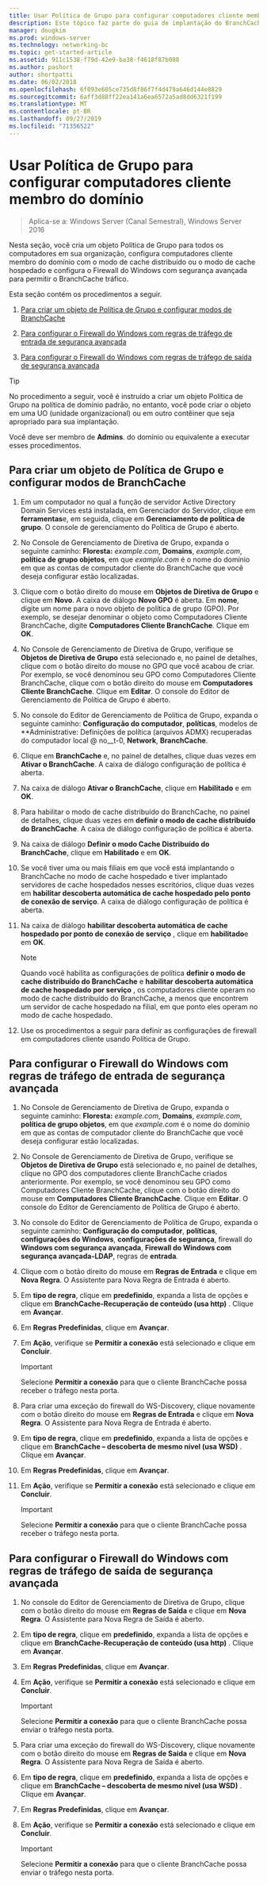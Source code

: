 ```yaml
---
title: Usar Política de Grupo para configurar computadores cliente membro do domínio
description: Este tópico faz parte do guia de implantação do BranchCache para o Windows Server 2016, que demonstra como implantar o BranchCache em modos de cache distribuídos e hospedados para otimizar o uso de largura de banda WAN em filiais
manager: dougkim
ms.prod: windows-server
ms.technology: networking-bc
ms.topic: get-started-article
ms.assetid: 911c1538-f79d-42e9-ba38-f4618f87b008
ms.author: pashort
author: shortpatti
ms.date: 06/02/2018
ms.openlocfilehash: 6f093e605ce735d8f86f7f4d479a646d144e8829
ms.sourcegitcommit: 6aff3d88ff22ea141a6ea6572a5ad8dd6321f199
ms.translationtype: MT
ms.contentlocale: pt-BR
ms.lasthandoff: 09/27/2019
ms.locfileid: "71356522"
---
```

# <a name="use-group-policy-to-configure-domain-member-client-computers"></a>Usar Política de Grupo para configurar computadores cliente membro do domínio

>Aplica-se a: Windows Server (Canal Semestral), Windows Server 2016

Nesta seção, você cria um objeto Política de Grupo para todos os computadores em sua organização, configura computadores cliente membro do domínio com o modo de cache distribuído ou o modo de cache hospedado e configura o Firewall do Windows com segurança avançada para permitir o BranchCache tráfico.  
  
Esta seção contém os procedimentos a seguir.  
  
1.  [Para criar um objeto de Política de Grupo e configurar modos de BranchCache](#bkmk_gp)  
  
2.  [Para configurar o Firewall do Windows com regras de tráfego de entrada de segurança avançada](#bkmk_inbound)  
  
3.  [Para configurar o Firewall do Windows com regras de tráfego de saída de segurança avançada](#bkmk_outbound)  
  
> [!TIP]  
> No procedimento a seguir, você é instruído a criar um objeto Política de Grupo na política de domínio padrão, no entanto, você pode criar o objeto em uma UO (unidade organizacional) ou em outro contêiner que seja apropriado para sua implantação.  
  
Você deve ser membro de **Admins**. do domínio ou equivalente a executar esses procedimentos.  
  
## <a name="bkmk_gp"></a>Para criar um objeto de Política de Grupo e configurar modos de BranchCache  
  
1.  Em um computador no qual a função de servidor Active Directory Domain Services está instalada, em Gerenciador do Servidor, clique em **ferramentas**e, em seguida, clique em **Gerenciamento de política de grupo**. O console de gerenciamento do Política de Grupo é aberto.  
  
2.  No Console de Gerenciamento de Diretiva de Grupo, expanda o seguinte caminho: **Floresta:** *example.com*, **Domains**, *example.com*, **política de grupo objetos**, em que *example.com* é o nome do domínio em que as contas de computador cliente do BranchCache que você deseja configurar estão localizadas.  
  
3.  Clique com o botão direito do mouse em **Objetos de Diretiva de Grupo** e clique em **Novo**. A caixa de diálogo **Novo GPO** é aberta. Em **nome**, digite um nome para o novo objeto de política de grupo (GPO). Por exemplo, se desejar denominar o objeto como Computadores Cliente BranchCache, digite **Computadores Cliente BranchCache**. Clique em **OK**.  
  
4.  No Console de Gerenciamento de Diretiva de Grupo, verifique se **Objetos de Diretiva de Grupo** está selecionado e, no painel de detalhes, clique com o botão direito do mouse no GPO que você acabou de criar. Por exemplo, se você denominou seu GPO como Computadores Cliente BranchCache, clique com o botão direito do mouse em **Computadores Cliente BranchCache**. Clique em **Editar**. O console do Editor de Gerenciamento de Política de Grupo é aberto.  
  
5.  No console do Editor de Gerenciamento de Política de Grupo, expanda o seguinte caminho: **Configuração do computador**, **políticas**, modelos de **Administrative: Definições de política (arquivos ADMX) recuperadas do computador local @ no__t-0, **Network**, **BranchCache**.  
  
6.  Clique em **BranchCache** e, no painel de detalhes, clique duas vezes em **Ativar o BranchCache**. A caixa de diálogo configuração de política é aberta.  
  
7.  Na caixa de diálogo **Ativar o BranchCache**, clique em **Habilitado** e em **OK**.  
  
8.  Para habilitar o modo de cache distribuído do BranchCache, no painel de detalhes, clique duas vezes em **definir o modo de cache distribuído do BranchCache**. A caixa de diálogo configuração de política é aberta.  
  
9. Na caixa de diálogo **Definir o modo Cache Distribuído do BranchCache**, clique em **Habilitado** e em **OK**.  
  
10. Se você tiver uma ou mais filiais em que você está implantando o BranchCache no modo de cache hospedado e tiver implantado servidores de cache hospedados nesses escritórios, clique duas vezes em **habilitar descoberta automática de cache hospedado pelo ponto de conexão de serviço**. A caixa de diálogo configuração de política é aberta.  
  
11. Na caixa de diálogo **habilitar descoberta automática de cache hospedado por ponto de conexão de serviço** , clique em **habilitado**e em **OK**.  
  
    > [!NOTE]  
    > Quando você habilita as configurações de política **definir o modo de cache distribuído do BranchCache** e **habilitar descoberta automática de cache hospedado por serviço** , os computadores cliente operam no modo de cache distribuído do BranchCache, a menos que encontrem um servidor de cache hospedado na filial, em que ponto eles operam no modo de cache hospedado.  
  
12. Use os procedimentos a seguir para definir as configurações de firewall em computadores cliente usando Política de Grupo.  
  
## <a name="bkmk_inbound"></a>Para configurar o Firewall do Windows com regras de tráfego de entrada de segurança avançada  
  
1.  No Console de Gerenciamento de Diretiva de Grupo, expanda o seguinte caminho: **Floresta:** *example.com*, **Domains**, *example.com*, **política de grupo objetos**, em que *example.com* é o nome do domínio em que as contas de computador cliente do BranchCache que você deseja configurar estão localizadas.  
  
2.  No Console de Gerenciamento de Diretiva de Grupo, verifique se **Objetos de Diretiva de Grupo** está selecionado e, no painel de detalhes, clique no GPO dos computadores cliente BranchCache criados anteriormente. Por exemplo, se você denominou seu GPO como Computadores Cliente BranchCache, clique com o botão direito do mouse em **Computadores Cliente BranchCache**. Clique em **Editar**. O console do Editor de Gerenciamento de Política de Grupo é aberto.  
  
3.  No console do Editor de Gerenciamento de Política de Grupo, expanda o seguinte caminho: **Configuração do computador**, **políticas**, **configurações do Windows**, **configurações de segurança**, firewall do **Windows com segurança avançada**, **Firewall do Windows com segurança avançada-LDAP**, regras de **entrada**.  
  
4.  Clique com o botão direito do mouse em **Regras de Entrada** e clique em **Nova Regra**. O Assistente para Nova Regra de Entrada é aberto.  
  
5.  Em **tipo de regra**, clique em **predefinido**, expanda a lista de opções e clique em **BranchCache-Recuperação de conteúdo (usa http)** . Clique em **Avançar**.  
  
6.  Em **Regras Predefinidas**, clique em **Avançar**.  
  
7.  Em **Ação**, verifique se **Permitir a conexão** está selecionado e clique em **Concluir**.  
  
    > [!IMPORTANT]  
    > Selecione **Permitir a conexão** para que o cliente BranchCache possa receber o tráfego nesta porta.  
  
8.  Para criar uma exceção do firewall do WS-Discovery, clique novamente com o botão direito do mouse em **Regras de Entrada** e clique em **Nova Regra**. O Assistente para Nova Regra de Entrada é aberto.  
  
9. Em **tipo de regra**, clique em **predefinido**, expanda a lista de opções e clique em **BranchCache – descoberta de mesmo nível (usa WSD)** . Clique em **Avançar**.  
  
10. Em **Regras Predefinidas**, clique em **Avançar**.  
  
11. Em **Ação**, verifique se **Permitir a conexão** está selecionado e clique em **Concluir**.  
  
    > [!IMPORTANT]  
    > Selecione **Permitir a conexão** para que o cliente BranchCache possa receber o tráfego nesta porta.  
  
## <a name="bkmk_outbound"></a>Para configurar o Firewall do Windows com regras de tráfego de saída de segurança avançada  
  
1.  No console do Editor de Gerenciamento de Diretiva de Grupo, clique com o botão direito do mouse em **Regras de Saída** e clique em **Nova Regra**. O Assistente para Nova Regra de Saída é aberto.  
  
2.  Em **tipo de regra**, clique em **predefinido**, expanda a lista de opções e clique em **BranchCache-Recuperação de conteúdo (usa http)** . Clique em **Avançar**.  
  
3.  Em **Regras Predefinidas**, clique em **Avançar**.  
  
4.  Em **Ação**, verifique se **Permitir a conexão** está selecionado e clique em **Concluir**.  
  
    > [!IMPORTANT]  
    > Selecione **Permitir a conexão** para que o cliente BranchCache possa enviar o tráfego nesta porta.  
  
5.  Para criar uma exceção do firewall do WS-Discovery, clique novamente com o botão direito do mouse em **Regras de Saída** e clique em **Nova Regra**. O Assistente para Nova Regra de Saída é aberto.  
  
6.  Em **tipo de regra**, clique em **predefinido**, expanda a lista de opções e clique em **BranchCache – descoberta de mesmo nível (usa WSD)** . Clique em **Avançar**.  
  
7.  Em **Regras Predefinidas**, clique em **Avançar**.  
  
8.  Em **Ação**, verifique se **Permitir a conexão** está selecionado e clique em **Concluir**.  
  
    > [!IMPORTANT]  
    > Selecione **Permitir a conexão** para que o cliente BranchCache possa enviar o tráfego nesta porta.  
  


